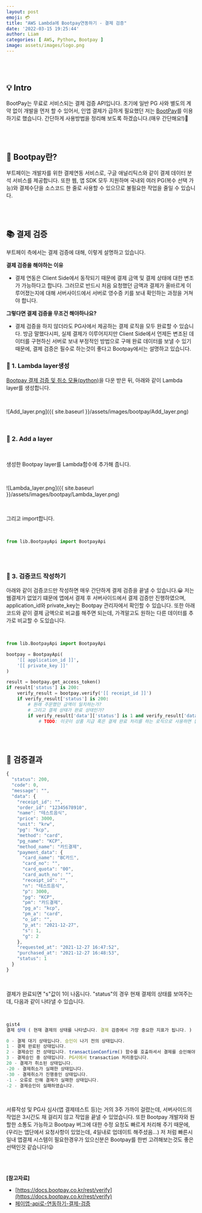 ```yaml
---
layout: post
emoji: 💳
title: "AWS Lambda에 Bootpay연동하기 - 결제 검증"
date: '2022-03-15 19:25:44'
author: Liam
categories: [ AWS, Python, Bootpay ]
image: assets/images/logo.png
---
```


<br>
<br>

## 💡 Intro

BootPay는 무료로 서비스되는 결제 검증 API입니다. 초기에 일반 PG 사와 별도의 계약 없이 개발을 먼저 할 수 있어서, 인앱 결제가 급하게 필요했던 저는 [BootPay](https://docs.bootpay.co.kr)를 이용하기로 했습니다. 간단하게 사용방법을 정리해 보도록 하겠습니다.(매우 간단해요!)🙌


<br>
<br>


## 🔎 Bootpay란?

부트페이는 개발자를 위한 결제연동 서비스로, 구글 애널리틱스와 같이 결제 데이터 분석 서비스를 제공합니다. 또한 웹, 앱 SDK 모두 지원하며 국내외 여러 PG(복수 선택 가능)와 결제수단을 소스코드 한 줄로 사용할 수 있으므로 불필요한 작업을 줄일 수 있습니다.


<br>
<br>


## 📚 결제 검증


부트페이 측에서는 결제 검증에 대해, 이렇게 설명하고 있습니다. 

**결제 검증을 해야하는 이유**
- 결제 연동은 Client Side에서 동작되기 때문에 결제 금액 및 결제 상태에 대한 변조가 가능하다고 합니다. 그러므로 반드시 처음 요청했던 금액과 결제가 올바르게 이루어졌는지에 대해 서버사이드에서 서버로 영수증 키를 보내 확인하는 과정을 거쳐야 합니다.

**그렇다면 결제 검증을 무조건 해야하나요?**
- 결제 검증을 하지 않더라도 PG사에서 제공하는 결제 로직을 모두 완료할 수 있습니다. 방금 말했다시피, 실제 결제가 이루어지지만 Client Side에서 언제든 변조된 데이터를 구현하신 서버로 보내 부정적인 방법으로 구매 완료 데이터를 보낼 수 있기 때문에, 결제 검증은 필수로 하는것이 좋다고 Bootpay에서는 설명하고 있습니다.

### 📕 1. Lambda layer생성


[Bootpay 결제 검증 및 취소 모듈(python)](https://github.com/bootpay/server_python)을 다운 받은 뒤, 아래와 같이 Lambda layer를 생성합니다.

<br>

![Add_layer.png]({{ site.baseurl }}/assets/images/bootpay/Add_layer.png)

<br>


### 📘 2. Add a layer

<br>

생성한 Bootpay layer를 Lambda함수에 추가해 줍니다.

<br>

![Lambda_layer.png]({{ site.baseurl }}/assets/images/bootpay/Lambda_layer.png)

<br>

그리고 import합니다.

<br>

```py
from lib.BootpayApi import BootpayApi
```

<br>
<br>

### 📒 3. 검증코드 작성하기



아래와 같이 검증코드만 작성하면 매우 간단하게 결제 검증을 끝낼 수 있습니다.😀 저는 웹결제가 없었기 떄문에 앱에서 결제 후 서버사이드에서 결제 검증만 진행하였으며, application_id와 private_key는 Bootpay 관리자에서 확인할 수 있습니다. 또한 아래 코드와 같이 결제 금액으로 비교를 해주면 되는데, 가격말고도 원하는 다른 데이터를 추가로 비교할 수 도있습니다.

<br>

```py
from lib.BootpayApi import BootpayApi

bootpay = BootpayApi(
    '[[ application_id ]]',
    '[[ private_key ]]'
)

result = bootpay.get_access_token()
if result['status'] is 200:
    verify_result = bootpay.verify('[[ receipt_id ]]')
    if verify_result['status'] is 200:
        # 원래 주문했던 금액이 일치하는가?
        # 그리고 결제 상태가 완료 상태인가?
        if verify_result['data']['status'] is 1 and verify_result['data']['price'] is price:
            # TODO: 이곳이 상품 지급 혹은 결제 완료 처리를 하는 로직으로 사용하면 됩니다.
```


<br>
<br>


## 🔮 검증결과

```js
{
  "status": 200,
  "code": 0,
  "message": "",
  "data": {
    "receipt_id": "",
    "order_id": "12345678910",
    "name": "테스트음식",
    "price": 3000,
    "unit": "krw",
    "pg": "kcp",
    "method": "card",
    "pg_name": "KCP",
    "method_name": "카드결제",
    "payment_data": {
      "card_name": "BC카드",
      "card_no": "",
      "card_quota": "00",
      "card_auth_no": "",
      "receipt_id": "",
      "n": "테스트음식",
      "p": 3000,
      "pg": "KCP",
      "pm": "카드결제",
      "pg_a": "kcp",
      "pm_a": "card",
      "o_id": "",
      "p_at": "2021-12-27",
      "s": 1,
      "g": 2
    },
    "requested_at": "2021-12-27 16:47:52",
    "purchased_at": "2021-12-27 16:48:53",
    "status": 1
  }
}
```

<br>

결제가 완료되면 "s"값이 1이 나옵니다. "status"의 경우 현재 결제의 상태를 보여주는데, 다음과 같이 나타낼 수 있습니다.

<br>

```js
gist4
결제 상태 ( 현재 결제의 상태를 나타냅니다. 결제 검증에서 가장 중요한 지표가 됩니다. )

0 - 결제 대기 상태입니다. 승인이 나기 전의 상태입니다.
1 - 결제 완료된 상태입니다.
2 - 결제승인 전 상태입니다. transactionConfirm() 함수를 호출하셔서 결제를 승인해야합니다.
3 - 결제승인 중 상태입니다. PG사에서 transaction 처리중입니다.
20 - 결제가 취소된 상태입니다.
-20 - 결제취소가 실패한 상태입니다.
-30 - 결제취소가 진행중인 상태입니다.
-1 - 오류로 인해 결제가 실패한 상태입니다.
-2 - 결제승인이 실패하였습니다.
```

<br>

서류작성 및 PG사 심사(앱 결제테스트 등)는 거의 3주 가까이 걸렸는데, 서버사이드의 작업은 3시간도 채 걸리지 않고 작업을 끝낼 수 있었습니다.
또한 Bootpay 개발자와 원할한 소통도 가능하고 Bootpay 버그에 대한 수정 요청도 빠르게 처리해 주기 때문에,(우리는 앱단에서 요청사항이 있었는데, 4일내로 업데이트 해주셨음...)
저 처럼 빠른시일내 앱결제 시스템이 필요한경우가 있으신분은 Bootpay를 한번 고려해보는것도 좋은 선택인것 같습니다!😛


<br>
<br>


**[참고자료]**
- [https://docs.bootpay.co.kr/rest/verify](https://docs.bootpay.co.kr/rest/verify)
- [페이앱-api로-연동하기-결제-검증](https://medium.com/@bootpay.co.kr/%ED%8E%98%EC%9D%B4%EC%95%B1-api%EB%A1%9C-%EC%97%B0%EB%8F%99%ED%95%98%EA%B8%B0-%EA%B2%B0%EC%A0%9C-%EA%B2%80%EC%A6%9D-2-3-4659bd100f86)
